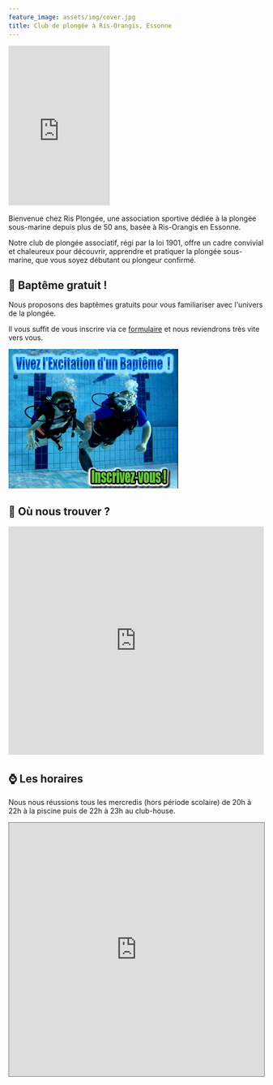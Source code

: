 ```yaml
---
feature_image: assets/img/cover.jpg
title: Club de plongée à Ris-Orangis, Essonne
---
```


<div>
<iframe width="200" height="315" src="https://www.youtube-nocookie.com/embed/ViFbT586rKo?si=YQE3OTwA-yV3u_Qs" title="YouTube video player" frameborder="0" allow="accelerometer; autoplay; clipboard-write; encrypted-media; gyroscope; picture-in-picture; web-share" referrerpolicy="strict-origin-when-cross-origin" allowfullscreen></iframe>
<div>
<p>Bienvenue chez Ris Plongée, une association sportive dédiée à la plongée sous-marine depuis plus de 50 ans, basée à Ris-Orangis en Essonne.</p>
<p>Notre club de plongée associatif, régi par la loi 1901, offre un cadre convivial et chaleureux pour découvrir, apprendre et pratiquer la plongée sous-marine, que vous soyez débutant ou plongeur confirmé.</p>
</div>
</div>

## 🤿 Baptême gratuit !

<div>
<div>
<p>Nous proposons des baptêmes gratuits pour vous familiariser avec l'univers de la plongée.</p>
<p>Il vous suffit de vous inscrire via ce <a href='https://www.helloasso.com/associations/asrp-ris-plongee'>formulaire</a> et nous reviendrons très vite vers vous.</p>
</div>
<a href='https://www.helloasso.com/associations/asrp-ris-plongee/evenements/bapteme-de-plongee-2024-2025'><img src='assets/img/baptism.jpg' alt ='bapteme de plongee' /></a>
</div>

## 📍 Où nous trouver ?

<iframe src="https://www.google.com/maps/embed?pb=!1m18!1m12!1m3!1d2636.0568518646915!2d2.4038455000000054!3d48.64702759999999!2m3!1f0!2f0!3f0!3m2!1i1024!2i768!4f13.1!3m3!1m2!1s0x47e5de51fefb2771%3A0x661f191049530983!2sPiscine%20Ren%C3%A9%20Touzin!5e0!3m2!1sfr!2sfr!4v1728819874096!5m2!1sfr!2sfr" width="100%" height="450px" style="border:0;" allowfullscreen="" loading="lazy" referrerpolicy="no-referrer-when-downgrade"></iframe>

## ⌚️ Les horaires

Nous nous réussions tous les mercredis (hors période scolaire) de 20h à 22h à la piscine puis de 22h à 23h au club-house.

<iframe src="https://calendar.google.com/calendar/embed?height=500&wkst=2&bgcolor=%23ffffff&ctz=Europe%2FParis&showTz=0&showCalendars=0&showTabs=0&showPrint=0&showDate=1&showNav=1&showTitle=0&mode=AGENDA&title&src=cmlzcGxvbmdlZUBnbWFpbC5jb20&color=%23E67C73" style="border:solid 1px #777" width="100%" height="500" frameborder="0" scrolling="no"></iframe>
